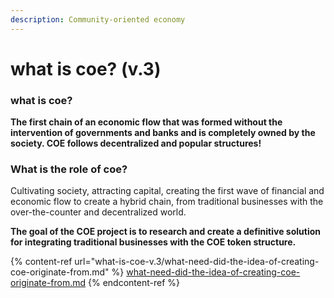```yaml
---
description: Community-oriented economy
---
```


# what is coe? (v.3)

### what is coe?

**The first chain of an economic flow that was formed without the intervention of governments and banks and is completely owned by the society. COE follows decentralized and popular structures!**

### What is the role of coe?

Cultivating society, attracting capital, creating the first wave of financial and economic flow to create a hybrid chain, from traditional businesses with the over-the-counter and decentralized world.

**The goal of the COE project is to research and create a definitive solution for integrating traditional businesses with the COE token structure.**

{% content-ref url="what-is-coe-v.3/what-need-did-the-idea-of-creating-coe-originate-from.md" %}
[what-need-did-the-idea-of-creating-coe-originate-from.md](what-is-coe-v.3/what-need-did-the-idea-of-creating-coe-originate-from.md)
{% endcontent-ref %}
